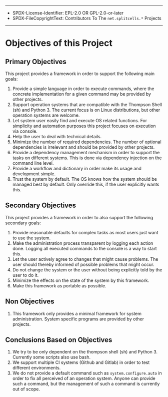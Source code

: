 ----
* SPDX-License-Identifier: EPL-2.0 OR GPL-2.0-or-later
* SPDX-FileCopyrightText: Contributors To The `net.splitcells.*` Projects
----
# Objectives of this Project
## Primary Objectives
This project provides a framework in order to support the following main goals:
1. Provide a simple language in order to execute commands,
   where the concrete implementation for a given command may be provided by
   other projects.
2. Support operation systems that are compatible with the Thompson Shell (sh)
   and Python 3.
   The current focus is on Linux distributions, but other operation systems are welcome.
4. Let system user easily find and execute OS related functions.
   For simplicity and automation purposes this project focuses on execution via console.
5. Help the user to deal with technical details.
6. Minimize the number of required dependencies.
   The number of optional dependencies is irrelevant and should be provided by other projects.
7. Provide a dependency management mechanism in order to support the tasks on different systems.
   This is done via dependency injection on the command line level.
8. Provide a workflow and dictionary in order make its usage and development simple.
9. Trust the system by default.
   The OS knows how the system should be managed best by default.
   Only override this, if the user explicitly wants this.
## Secondary Objectives
This project provides a framework in order to also support the following secondary goals:
1. Provide reasonable defaults for complex tasks as most users just want to use the system.
1. Make the administration process transparent by logging each action done.
   Logging all executed commands to the console is a way to start this.
1. Let the user actively agree to changes that might cause problems.
   The user should thereby informed of possible problems that might occur.
1. Do not change the system or the user without being explicitly told by the user to do it.
1. Minimize the effects on the state of the system by this framework.
1. Make this framework as portable as possible.
## Non Objectives
1. This framework only provides a minimal framework for system administration.
   System specific programs are provided by other projects.
## Conclusions Based on Objectives
1. We try to be only dependent on the thompson shell (sh) and Python 3.
   Currently some scripts also use bash.
2. We support multiple CI systems (Github and Gitlab) in order to test different environments.
3. We do not provide a default command such as `system.configure.auto` in order
   to fix all perceived of an operation system.
   Anyone can provide such a command, but the management of such a command is
   currently out of scope.
